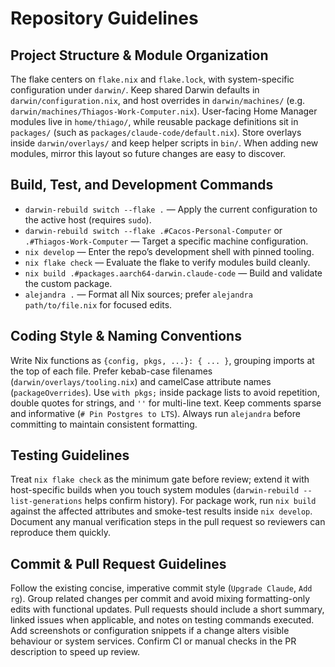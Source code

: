 # Repository Guidelines

## Project Structure & Module Organization
The flake centers on `flake.nix` and `flake.lock`, with system-specific configuration under `darwin/`. Keep shared Darwin defaults in `darwin/configuration.nix`, and host overrides in `darwin/machines/` (e.g. `darwin/machines/Thiagos-Work-Computer.nix`). User-facing Home Manager modules live in `home/thiago/`, while reusable package definitions sit in `packages/` (such as `packages/claude-code/default.nix`). Store overlays inside `darwin/overlays/` and keep helper scripts in `bin/`. When adding new modules, mirror this layout so future changes are easy to discover.

## Build, Test, and Development Commands
- `darwin-rebuild switch --flake .` — Apply the current configuration to the active host (requires `sudo`).
- `darwin-rebuild switch --flake .#Cacos-Personal-Computer` or `.#Thiagos-Work-Computer` — Target a specific machine configuration.
- `nix develop` — Enter the repo’s development shell with pinned tooling.
- `nix flake check` — Evaluate the flake to verify modules build cleanly.
- `nix build .#packages.aarch64-darwin.claude-code` — Build and validate the custom package.
- `alejandra .` — Format all Nix sources; prefer `alejandra path/to/file.nix` for focused edits.

## Coding Style & Naming Conventions
Write Nix functions as `{config, pkgs, ...}: { ... }`, grouping imports at the top of each file. Prefer kebab-case filenames (`darwin/overlays/tooling.nix`) and camelCase attribute names (`packageOverrides`). Use `with pkgs;` inside package lists to avoid repetition, double quotes for strings, and `''` for multi-line text. Keep comments sparse and informative (`# Pin Postgres to LTS`). Always run `alejandra` before committing to maintain consistent formatting.

## Testing Guidelines
Treat `nix flake check` as the minimum gate before review; extend it with host-specific builds when you touch system modules (`darwin-rebuild --list-generations` helps confirm history). For package work, run `nix build` against the affected attributes and smoke-test results inside `nix develop`. Document any manual verification steps in the pull request so reviewers can reproduce them quickly.

## Commit & Pull Request Guidelines
Follow the existing concise, imperative commit style (`Upgrade Claude`, `Add rg`). Group related changes per commit and avoid mixing formatting-only edits with functional updates. Pull requests should include a short summary, linked issues when applicable, and notes on testing commands executed. Add screenshots or configuration snippets if a change alters visible behaviour or system services. Confirm CI or manual checks in the PR description to speed up review.
